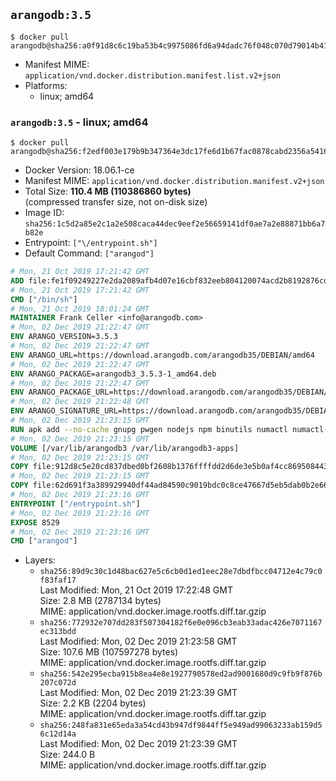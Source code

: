 ## `arangodb:3.5`

```console
$ docker pull arangodb@sha256:a0f91d8c6c19ba53b4c9975086fd6a94dadc76f048c070d79014b41981af57dd
```

-	Manifest MIME: `application/vnd.docker.distribution.manifest.list.v2+json`
-	Platforms:
	-	linux; amd64

### `arangodb:3.5` - linux; amd64

```console
$ docker pull arangodb@sha256:f2edf003e179b9b347364e3dc17fe6d1b67fac0878cabd2356a5416d80eeff80
```

-	Docker Version: 18.06.1-ce
-	Manifest MIME: `application/vnd.docker.distribution.manifest.v2+json`
-	Total Size: **110.4 MB (110386860 bytes)**  
	(compressed transfer size, not on-disk size)
-	Image ID: `sha256:1c5d2a85e2c1a2e508caca44dec9eef2e56659141df0ae7a2e88871bb6a7b82e`
-	Entrypoint: `["\/entrypoint.sh"]`
-	Default Command: `["arangod"]`

```dockerfile
# Mon, 21 Oct 2019 17:21:42 GMT
ADD file:fe1f09249227e2da2089afb4d07e16cbf832eeb804120074acd2b8192876cd28 in / 
# Mon, 21 Oct 2019 17:21:42 GMT
CMD ["/bin/sh"]
# Mon, 21 Oct 2019 18:01:24 GMT
MAINTAINER Frank Celler <info@arangodb.com>
# Mon, 02 Dec 2019 21:22:47 GMT
ENV ARANGO_VERSION=3.5.3
# Mon, 02 Dec 2019 21:22:47 GMT
ENV ARANGO_URL=https://download.arangodb.com/arangodb35/DEBIAN/amd64
# Mon, 02 Dec 2019 21:22:47 GMT
ENV ARANGO_PACKAGE=arangodb3_3.5.3-1_amd64.deb
# Mon, 02 Dec 2019 21:22:47 GMT
ENV ARANGO_PACKAGE_URL=https://download.arangodb.com/arangodb35/DEBIAN/amd64/arangodb3_3.5.3-1_amd64.deb
# Mon, 02 Dec 2019 21:22:48 GMT
ENV ARANGO_SIGNATURE_URL=https://download.arangodb.com/arangodb35/DEBIAN/amd64/arangodb3_3.5.3-1_amd64.deb.asc
# Mon, 02 Dec 2019 21:23:15 GMT
RUN apk add --no-cache gnupg pwgen nodejs npm binutils numactl numactl-tools &&     npm install -g foxx-cli &&     rm -rf /root/.npm &&     gpg --batch --keyserver hkps://hkps.pool.sks-keyservers.net --recv-keys CD8CB0F1E0AD5B52E93F41E7EA93F5E56E751E9B &&     mkdir /docker-entrypoint-initdb.d &&     cd /tmp                                &&     wget ${ARANGO_SIGNATURE_URL}           &&     wget ${ARANGO_PACKAGE_URL}             &&     gpg --verify ${ARANGO_PACKAGE}.asc     &&     ar x ${ARANGO_PACKAGE} data.tar.gz     &&     tar -C / -x -z -f data.tar.gz          &&     sed -ri         -e 's!127\.0\.0\.1!0.0.0.0!g'         -e 's!^(file\s*=\s*).*!\1 -!'         -e 's!^\s*uid\s*=.*!!'         /etc/arangodb3/arangod.conf        &&     echo chgrp -R 0 /var/lib/arangodb3 /var/lib/arangodb3-apps &&     echo chmod -R 775 /var/lib/arangodb3 /var/lib/arangodb3-apps &&     rm -f /usr/bin/foxx &&     rm -f ${ARANGO_PACKAGE}* data.tar.gz &&     apk del gnupg
# Mon, 02 Dec 2019 21:23:15 GMT
VOLUME [/var/lib/arangodb3 /var/lib/arangodb3-apps]
# Mon, 02 Dec 2019 21:23:15 GMT
COPY file:912d8c5e20cd837dbed0bf2608b1376ffffdd2d6de3e5b0af4cc869508443235 in /entrypoint.sh 
# Mon, 02 Dec 2019 21:23:15 GMT
COPY file:62d691f3a389929940df44ad84590c9019bdc0c8ce47667d5eb5dab0b2e66954 in /usr/bin/foxx 
# Mon, 02 Dec 2019 21:23:16 GMT
ENTRYPOINT ["/entrypoint.sh"]
# Mon, 02 Dec 2019 21:23:16 GMT
EXPOSE 8529
# Mon, 02 Dec 2019 21:23:16 GMT
CMD ["arangod"]
```

-	Layers:
	-	`sha256:89d9c30c1d48bac627e5c6cb0d1ed1eec28e7dbdfbcc04712e4c79c0f83faf17`  
		Last Modified: Mon, 21 Oct 2019 17:22:48 GMT  
		Size: 2.8 MB (2787134 bytes)  
		MIME: application/vnd.docker.image.rootfs.diff.tar.gzip
	-	`sha256:772932e707dd283f507304182f6e0e096cb3eab33adac426e7071167ec313bdd`  
		Last Modified: Mon, 02 Dec 2019 21:23:58 GMT  
		Size: 107.6 MB (107597278 bytes)  
		MIME: application/vnd.docker.image.rootfs.diff.tar.gzip
	-	`sha256:542e295ecba915b8ea4e8e1927790578ed2ad9001680d9c9fb9f876b207c072d`  
		Last Modified: Mon, 02 Dec 2019 21:23:39 GMT  
		Size: 2.2 KB (2204 bytes)  
		MIME: application/vnd.docker.image.rootfs.diff.tar.gzip
	-	`sha256:248fa831e65eda3a54cd43b947df9844ff5e949ad99063233ab159d56c12d14a`  
		Last Modified: Mon, 02 Dec 2019 21:23:39 GMT  
		Size: 244.0 B  
		MIME: application/vnd.docker.image.rootfs.diff.tar.gzip
